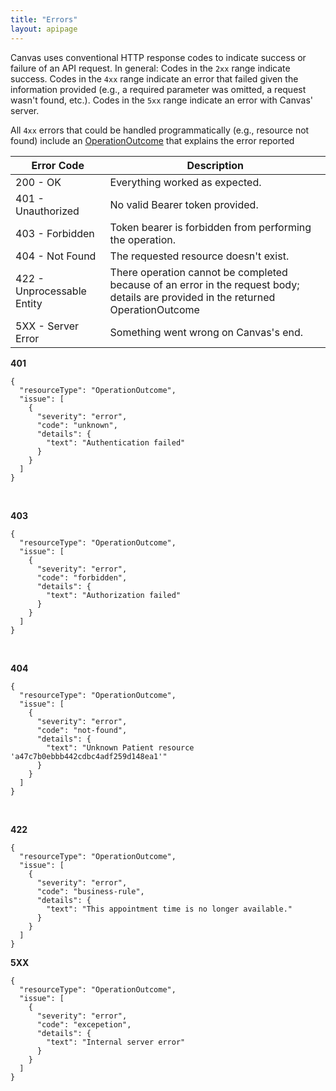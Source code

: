 ```yaml
---
title: "Errors"
layout: apipage
---
```

Canvas uses conventional HTTP response codes to indicate success or failure of an API request.
In general: Codes in the `2xx` range indicate success. Codes in the `4xx` range indicate an error that failed given the information provided (e.g., a required parameter was omitted, a request wasn't found, etc.). Codes in the `5xx` range indicate an error with Canvas' server.

All `4xx` errors that could be handled programmatically (e.g., resource not found) include an [OperationOutcome](https://www.hl7.org/fhir/operationoutcome.html) that explains the error reported


| Error Code                 | Description                                                            |
|----------------------------| ---------------------------------------------------------------------- |
| 200 - OK                   | Everything worked as expected.                                         |
| 401 - Unauthorized         | No valid Bearer token provided.                                        |
| 403 - Forbidden            | Token bearer is forbidden from performing the operation.               |
| 404 - Not Found            | The requested resource doesn't exist.                                  |
| 422 - Unprocessable Entity | There operation cannot be completed because of an error in the request body; details are provided in the returned OperationOutcome |
| 5XX - Server Error         | Something went wrong on Canvas's end.                                  |



**401**
```
{
  "resourceType": "OperationOutcome",
  "issue": [
    {
      "severity": "error",
      "code": "unknown",
      "details": {
        "text": "Authentication failed"
      }
    }
  ]
}
```
<br>

**403**
```
{
  "resourceType": "OperationOutcome",
  "issue": [
    {
      "severity": "error",
      "code": "forbidden",
      "details": {
        "text": "Authorization failed"
      }
    }
  ]
}
```
<br>


**404**
```
{
  "resourceType": "OperationOutcome",
  "issue": [
    {
      "severity": "error",
      "code": "not-found",
      "details": {
        "text": "Unknown Patient resource 'a47c7b0ebbb442cdbc4adf259d148ea1'"
      }
    }
  ]
}
```
<br>

**422**

```
{
  "resourceType": "OperationOutcome",
  "issue": [
    {
      "severity": "error",
      "code": "business-rule",
      "details": {
        "text": "This appointment time is no longer available."
      }
    }
  ]
}
```

**5XX**

```
{
  "resourceType": "OperationOutcome",
  "issue": [
    {
      "severity": "error",
      "code": "excepetion",
      "details": {
        "text": "Internal server error"
      }
    }
  ]
}
```
